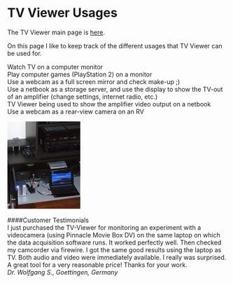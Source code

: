 # TV Viewer Usages
The TV Viewer main page is [here](https://github.com/Profile926/BrowseTo.Org/blob/main/README.md).

On this page I like to keep track of the different usages that TV Viewer can be used for.

Watch TV on a computer monitor  
Play computer games (PlayStation 2) on a monitor  
Use a webcam as a full screen mirror and check make-up ;)  
Use a netbook as a storage server, and use the display to show the TV-out of an amplifier (change settings, internet radio, etc.)  
TV Viewer being used to show the amplifier video output on a netbook  
Use a webcam as a rear-view camera on an RV  

![TV Viewer usage with TV-out of an amplifier](https://github.com/Profile926/BrowseTo.Org/blob/main/tvviewer/tv_viewer_amplifyer_display.jpg)

####Customer Testimonials  
I just purchased the TV-Viewer for monitoring an experiment with a videocamera (using Pinnacle Movie Box DV) on the same laptop on which the data acquisition software runs. It worked perfectly well. Then checked my camcorder via firewire. I got the same good results using the laptop as TV. Both audio and video were immediately available. I really was surprised.  
A great tool for a very reasonable price! Thanks for your work.  
*Dr. Wolfgang S., Goettingen, Germany*
